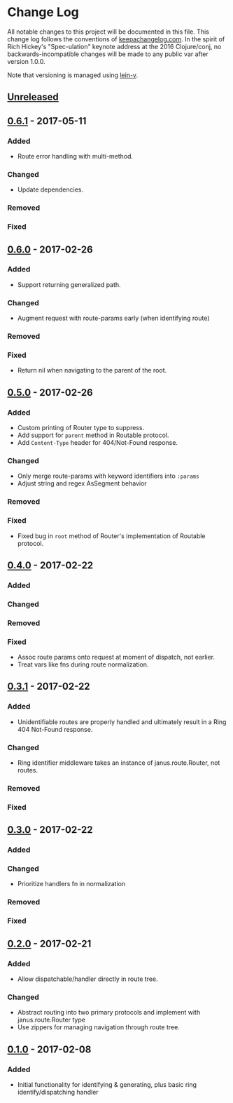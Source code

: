 # Change Log
All notable changes to this project will be documented in this file. This change log follows the conventions of [keepachangelog.com](http://keepachangelog.com/).  In the spirit of Rich Hickey's "Spec-ulation" keynote address at the 2016 Clojure/conj, no backwards-incompatible changes will be made to any public var after version 1.0.0.

Note that versioning is managed using [lein-v](https://clojars.org/com.roomkey/lein-v).

## [Unreleased](https://github.com/cch1/janus/compare/v0.6.1...HEAD)
## [0.6.1](https://github.com/cch1/janus/compare/v0.6.0...v0.6.1) - 2017-05-11
### Added
- Route error handling with multi-method.
### Changed
- Update dependencies.
### Removed
### Fixed
## [0.6.0](https://github.com/cch1/janus/compare/v0.5.0...v0.6.0) - 2017-02-26
### Added
- Support returning generalized path.
### Changed
- Augment request with route-params early (when identifying route)
### Removed
### Fixed
- Return nil when navigating to the parent of the root.
## [0.5.0](https://github.com/cch1/janus/compare/v0.4.0...v0.5.0) - 2017-02-26
### Added
- Custom printing of Router type to suppress.
- Add support for `parent` method in Routable protocol.
- Add `Content-Type` header for 404/Not-Found response.
### Changed
- Only merge route-params with keyword identifiers into `:params`
- Adjust string and regex AsSegment behavior
### Removed
### Fixed
- Fixed bug in `root` method of Router's implementation of Routable protocol.
## [0.4.0](https://github.com/cch1/janus/compare/v0.3.1...v0.4.0) - 2017-02-22
### Added
### Changed
### Removed
### Fixed
- Assoc route params onto request at moment of dispatch, not earlier.
- Treat vars like fns during route normalization.
## [0.3.1](https://github.com/cch1/janus/compare/v0.3.0...v0.3.1) - 2017-02-22
### Added
- Unidentifiable routes are properly handled and ultimately result in a Ring 404 Not-Found response.
### Changed
- Ring identifier middleware takes an instance of janus.route.Router, not routes.
### Removed
### Fixed
## [0.3.0](https://github.com/cch1/janus/compare/v0.2.0...v0.3.0) - 2017-02-22
### Added
### Changed
- Prioritize handlers fn in normalization
### Removed
### Fixed
## [0.2.0](https://github.com/cch1/janus/compare/v0.1.0...v0.2.0) - 2017-02-21
### Added
- Allow dispatchable/handler directly in route tree.
### Changed
- Abstract routing into two primary protocols and implement with janus.route.Router type
- Use zippers for managing navigation through route tree.
## [0.1.0](https://github.com/cch1/janus/compare/...v0.1.0) - 2017-02-08
### Added
- Initial functionality for identifying & generating, plus basic ring identify/dispatching handler
